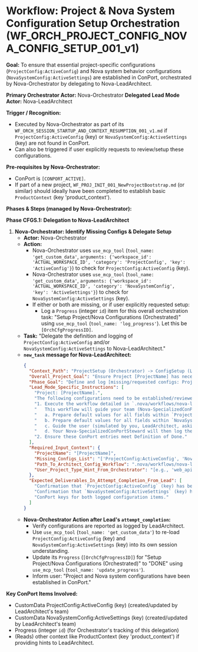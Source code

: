 # Workflow: Project & Nova System Configuration Setup Orchestration (WF_ORCH_PROJECT_CONFIG_NOVA_CONFIG_SETUP_001_v1)

**Goal:** To ensure that essential project-specific configurations (`ProjectConfig:ActiveConfig`) and Nova system behavior configurations (`NovaSystemConfig:ActiveSettings`) are established in ConPort, orchestrated by Nova-Orchestrator by delegating to Nova-LeadArchitect.

**Primary Orchestrator Actor:** Nova-Orchestrator
**Delegated Lead Mode Actor:** Nova-LeadArchitect

**Trigger / Recognition:**
- Executed by Nova-Orchestrator as part of its `WF_ORCH_SESSION_STARTUP_AND_CONTEXT_RESUMPTION_001_v1.md` if `ProjectConfig:ActiveConfig` (key) or `NovaSystemConfig:ActiveSettings` (key) are not found in ConPort.
- Can also be triggered if user explicitly requests to review/setup these configurations.

**Pre-requisites by Nova-Orchestrator:**
- ConPort is `[CONPORT_ACTIVE]`.
- If part of a new project, `WF_PROJ_INIT_001_NewProjectBootstrap.md` (or similar) should ideally have been completed to establish basic `ProductContext` (key 'product_context').

**Phases & Steps (managed by Nova-Orchestrator):**

**Phase CFGS.1: Delegation to Nova-LeadArchitect**

1.  **Nova-Orchestrator: Identify Missing Configs & Delegate Setup**
    *   **Actor:** Nova-Orchestrator
    *   **Action:**
        *   Nova-Orchestrator uses `use_mcp_tool` (`tool_name: 'get_custom_data'`, `arguments: {'workspace_id': 'ACTUAL_WORKSPACE_ID', 'category': 'ProjectConfig', 'key': 'ActiveConfig'}`) to check for `ProjectConfig:ActiveConfig` (key).
        *   Nova-Orchestrator uses `use_mcp_tool` (`tool_name: 'get_custom_data'`, `arguments: {'workspace_id': 'ACTUAL_WORKSPACE_ID', 'category': 'NovaSystemConfig', 'key': 'ActiveSettings'}`) to check for `NovaSystemConfig:ActiveSettings` (key).
        *   If either or both are missing, or if user explicitly requested setup:
            *   Log a `Progress` (integer `id`) item for this overall orchestration task: "Setup Project/Nova Configurations (Orchestrated)" using `use_mcp_tool` (`tool_name: 'log_progress'`). Let this be `[OrchCfgProgressID]`.
    *   **Task:** "Delegate the definition and logging of `ProjectConfig:ActiveConfig` and/or `NovaSystemConfig:ActiveSettings` to Nova-LeadArchitect."
    *   **`new_task` message for Nova-LeadArchitect:**
        ```json
        {
          "Context_Path": "ProjectSetup (Orchestrator) -> ConfigSetup (LeadArchitect)",
          "Overall_Project_Goal": "Ensure Project [ProjectName] has necessary ConPort configurations.",
          "Phase_Goal": "Define and log [missing/requested configs: ProjectConfig:ActiveConfig and/or NovaSystemConfig:ActiveSettings] in ConPort.",
          "Lead_Mode_Specific_Instructions": [
            "Project: [ProjectName].",
            "The following configurations need to be established/reviewed in ConPort: [List missing, e.g., 'ProjectConfig:ActiveConfig', 'NovaSystemConfig:ActiveSettings'].",
            "1. Execute the workflow detailed in `.nova/workflows/nova-leadarchitect/WF_ARCH_PROJECT_CONFIG_SETUP_001_v1.md`.",
            "   This workflow will guide your team (Nova-SpecializedConPortSteward) to:",
            "   a. Prepare default values for all fields within `ProjectConfig:ActiveConfig` (e.g., `project_type_hint`, `primary_programming_language`, `testing_preferences`, etc.).",
            "   b. Prepare default values for all fields within `NovaSystemConfig:ActiveSettings` (e.g., `mode_behavior` overrides, `conport_integration` settings).",
            "   c. Guide the user (simulated by you, LeadArchitect, asking me, Orchestrator, to relay `ask_followup_question` to user) through each key setting, presenting the default and allowing them to confirm or provide a project-specific value.",
            "   d. Your Nova-SpecializedConPortSteward will then log the finalized JSON objects to `CustomData ProjectConfig:ActiveConfig` (key) and `CustomData NovaSystemConfig:ActiveSettings` (key) respectively, using `use_mcp_tool` (`tool_name: 'log_custom_data'` or `update_custom_data`).",
            "2. Ensure these ConPort entries meet Definition of Done."
          ],
          "Required_Input_Context": {
            "ProjectName": "[ProjectName]",
            "Missing_Configs_List": "['ProjectConfig:ActiveConfig', 'NovaSystemConfig:ActiveSettings']",
            "Path_To_Architect_Config_Workflow": ".nova/workflows/nova-leadarchitect/WF_ARCH_PROJECT_CONFIG_SETUP_001_v1.md",
            "User_Project_Type_Hint_From_Orchestrator": "[e.g., 'web_api_project']"
          },
          "Expected_Deliverables_In_Attempt_Completion_From_Lead": [
            "Confirmation that `ProjectConfig:ActiveConfig` (key) has been created/updated, with a summary of key values.",
            "Confirmation that `NovaSystemConfig:ActiveSettings` (key) has been created/updated, with a summary of key values.",
            "ConPort keys for both logged configuration items."
          ]
        }
        ```
    *   **Nova-Orchestrator Action after Lead's `attempt_completion`:**
        *   Verify configurations are reported as logged by LeadArchitect.
        *   Use `use_mcp_tool` (`tool_name: 'get_custom_data'`) to re-load `ProjectConfig:ActiveConfig` (key) and `NovaSystemConfig:ActiveSettings` (key) into its own session understanding.
        *   Update its `Progress` (`[OrchCfgProgressID]`) for "Setup Project/Nova Configurations (Orchestrated)" to "DONE" using `use_mcp_tool` (`tool_name: 'update_progress'`).
        *   Inform user: "Project and Nova system configurations have been established in ConPort."

**Key ConPort Items Involved:**
- CustomData ProjectConfig:ActiveConfig (key) (created/updated by LeadArchitect's team)
- CustomData NovaSystemConfig:ActiveSettings (key) (created/updated by LeadArchitect's team)
- Progress (integer `id`) (for Orchestrator's tracking of this delegation)
- (Reads) other context like ProductContext (key 'product_context') if providing hints to LeadArchitect.